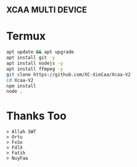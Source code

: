 ## XCAA MULTI DEVICE

# Termux
```bash
apt update && apt upgrade
apt install git -y
apt install nodejs -y
apt install ffmpeg -y
git clone https://github.com/XC-XieCaa/Xcaa-V2
cd Xcaa-V2
npm install
node .
```

# Thanks Too
```
> Allah SWT
> Ortu
> FxSx
> FdlX
> Fatih
> NuyFaa
```
